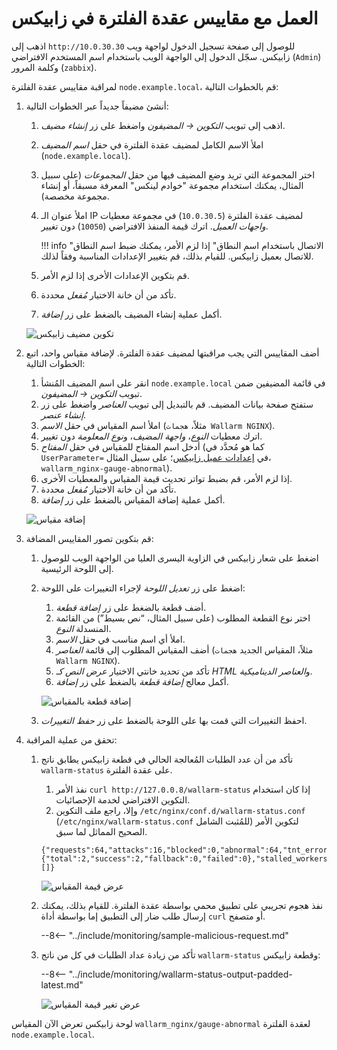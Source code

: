 [img-zabbix-hosts]:           ../../images/monitoring/zabbix-hosts.png
[img-zabbix-items]:           ../../images/monitoring/zabbix-items.png
[img-zabbix-widget]:          ../../images/monitoring/zabbix-widget.png
[img-global-view-0]:          ../../images/monitoring/global-view-0-value.png
[img-global-view-16]:         ../../images/monitoring/global-view-16-value.png

[doc-zabbix-parameters]:      collectd-zabbix.md#4-add-custom-parameters-to-the-zabbix-agent-configuration-file-on-the-filter-node-host-to-get-the-metrics-you-need

#   العمل مع مقاييس عقدة الفلترة في زابيكس

اذهب إلى `http://10.0.30.30` للوصول إلى صفحة تسجيل الدخول لواجهة ويب زابيكس. سجّل الدخول إلى الواجهة الويب باستخدام اسم المستخدم الافتراضي (`Admin`) وكلمة المرور (`zabbix`).

لمراقبة مقاييس عقدة الفلترة `node.example.local`، قم بالخطوات التالية:

1.  أنشئ مضيفاً جديداً عبر الخطوات التالية:
    1.  اذهب إلى تبويب *التكوين → المضيفون* واضغط على زر *إنشاء مضيف*.
    2.  املأ الاسم الكامل لمضيف عقدة الفلترة في حقل *اسم المضيف* (`node.example.local`).
    3.  اختر المجموعة التي تريد وضع المضيف فيها من حقل *المجموعات* (على سبيل المثال، يمكنك استخدام مجموعة "خوادم لينكس" المعرفة مسبقاً، أو إنشاء مجموعة مخصصة).
    4.  املأ عنوان الـ IP لمضيف عقدة الفلترة (`10.0.30.5`) في مجموعة معطيات *واجهات العميل*. اترك قيمة المنفذ الافتراضي (`10050`) دون تغيير.
        
        
        !!! info "الاتصال باستخدام اسم النطاق"
            إذا لزم الأمر، يمكنك ضبط اسم النطاق للاتصال بعميل زابيكس. للقيام بذلك، قم بتغيير الإعدادات المناسبة وفقاً لذلك.
        
        
    5.  قم بتكوين الإعدادات الأخرى إذا لزم الأمر.
    6.  تأكد من أن خانة الاختيار *مُفعل* محددة.
    7.  أكمل عملية إنشاء المضيف بالضغط على زر *إضافة*.
    
    ![تكوين مضيف زابيكس][img-zabbix-hosts]
   
2.  أضف المقاييس التي يجب مراقبتها لمضيف عقدة الفلترة. لإضافة مقياس واحد، اتبع الخطوات التالية:
    1.  انقر على اسم المضيف المُنشأ `node.example.local` في قائمة المضيفين ضمن تبويب *التكوين → المضيفون*.
    2.  ستفتح صفحة بيانات المضيف. قم بالتبديل إلى تبويب *العناصر* واضغط على زر *إنشاء عنصر*.
    3.  املأ اسم المقياس في حقل *الاسم* (مثلاً، `هجمات Wallarm NGINX`).
    4.  اترك معطيات *النوع*، *واجهة المضيف*، و*نوع المعلومة* دون تغيير.
    5.  أدخل اسم المفتاح للمقياس في حقل *المفتاح* (كما هو مُحدَّد في `UserParameter=` في [إعدادات عميل زابيكس][doc-zabbix-parameters]؛ على سبيل المثال، `wallarm_nginx-gauge-abnormal`).
    6.  إذا لزم الأمر، قم بضبط تواتر تحديث قيمة المقياس والمعطيات الأخرى.
    7.  تأكد من أن خانة الاختيار *مُفعل* محددة.
    8.  أكمل عملية إضافة المقياس بالضغط على زر *إضافة*.
    
    ![إضافة مقياس][img-zabbix-items]

3.  قم بتكوين تصور المقاييس المضافة:
    1.  اضغط على شعار زابيكس في الزاوية اليسرى العليا من الواجهة الويب للوصول إلى اللوحة الرئيسية.
    2.  اضغط على زر *تعديل اللوحة* لإجراء التغييرات على اللوحة:
        1.  أضف قطعة بالضغط على زر *إضافة قطعة*.
        2.  اختر نوع القطعة المطلوب (على سبيل المثال، “نص بسيط”) من القائمة المنسدلة *النوع*.
        3.  املأ أي اسم مناسب في حقل *الاسم*.
        4.  أضف المقياس المطلوب إلى قائمة *العناصر* (مثلاً، المقياس الجديد `هجمات Wallarm NGINX`).
        5. تأكد من تحديد خانتي الاختيار *عرض النص كـ HTML* و*العناصر الديناميكية*.
        6. أكمل معالج *إضافة قطعة* بالضغط على زر *إضافة*.
        
        ![إضافة قطعة بالمقياس][img-zabbix-widget]
      
    3.  احفظ التغييرات التي قمت بها على اللوحة بالضغط على زر *حفظ التغييرات*.

4.  تحقق من عملية المراقبة:
    1.  تأكد من أن عدد الطلبات المُعالجة الحالي في قطعة زابيكس يطابق ناتج `wallarm-status` على عقدة الفلترة.
    
        1.  نفذ الأمر `curl http://127.0.0.8/wallarm-status` إذا كان استخدام التكوين الافتراضي لخدمة الإحصائيات.
        2.  وإلا، راجع ملف التكوين `/etc/nginx/conf.d/wallarm-status.conf` (`/etc/nginx/wallarm-status.conf` للمُثبت الشامل) لتكوين الأمر الصحيح المماثل لما سبق.
        ```
        {"requests":64,"attacks":16,"blocked":0,"abnormal":64,"tnt_errors":0,"api_errors":0,"requests_lost":0,"segfaults":0,"memfaults":0,"softmemfaults":0,"time_detect":0,"db_id":46,"custom_ruleset_id":4,"proton_instances": {"total":2,"success":2,"fallback":0,"failed":0},"stalled_workers_count":0,"stalled_workers":[]}
        ```

        ![عرض قيمة المقياس][img-global-view-0]

    2.  نفذ هجوم تجريبي على تطبيق محمي بواسطة عقدة الفلترة. للقيام بذلك، يمكنك إرسال طلب ضار إلى التطبيق إما بواسطة أداة `curl` أو متصفح.
        
        --8<-- "../include/monitoring/sample-malicious-request.md"
        
    3.  تأكد من زيادة عداد الطلبات في كل من ناتج `wallarm-status` وقطعة زابيكس:
    
        --8<-- "../include/monitoring/wallarm-status-output-padded-latest.md"

        ![عرض تغير قيمة المقياس][img-global-view-16]

لوحة زابيكس تعرض الآن المقياس `wallarm_nginx/gauge-abnormal` لعقدة الفلترة `node.example.local`.